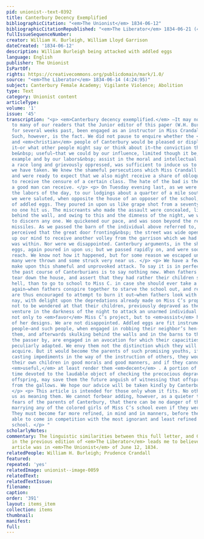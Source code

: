 ```yaml
---
pid: unionist--text-0392
title: Canterbury Decency Exemplified
bibliographicCitation: "<em>The Unionist</em> 1834-06-12"
bibliographicCitationRepublished: "<em>The Liberator</em> 1834-06-21 (4:25:100)"
fullIssueSequenceNumber: 
creator: William H. Burleigh, William Lloyd Garrison
dateCreated: '1834-06-12'
description: William Burleigh being attacked with addled eggs
language: English
publisher: The Unionist
IsPartOf: 
rights: https://creativecommons.org/publicdomain/mark/1.0/
source: "<em>The Liberator</em> 1834-06-14 (4:24:95)"
subject: Canterbury Female Academy; Vigilante Violence; Abolition
type: Text
category: Unionist content
articleType: 
volume: '1'
issue: '45'
transcription: "<p> <em>Canterbury decency exemplified.</em> —It may not be known
  to many of our readers that the Junior editor of this paper (W.H. Burleigh) has,
  for several weeks past, been engaged as an instructor in Miss Crandall’s school.
  Such, however, is the fact. We did not pause to enquire whether the <em>benevolent</em>
  and <em>christian</em> people of Canterbury would be pleased or displeased with
  it—or what other people might say or think about it—the conviction that we could
  be&nbsp; useful—that we could by our influence, limited though it be, and by our
  example and by our labors&nbsp; assist in the moral and intellectual elevation of
  a race long and grievously oppressed, was sufficient to induce us to take the step
  we have taken. We knew the shameful persecutions which Miss Crandall had endured,
  and were ready to expect that we also might receive a share of obloquy. We are willing
  to receive the censure of a certain class. The hate of the bad is the highest commendation
  a good man can receive. </p> <p> On Tuesday evening last, as we were returning after
  the labors of the day, to our lodgings about a quarter of a mile south of the village,
  we were saluted, when opposite the house of an opposer of the school, by a volley
  of addled eggs. They poured in upon us like grape shot from a seventy-four—but luckily
  no one hit us. The miscreants who made the assault were concealed, like cowards,
  behind the wall, and owing to this and the dimness of the night, we were unable
  to discern any one. We quickened our pace, and was soon beyond the reach of the&nbsp;
  missiles. As we passed the barn of the individual above referred to, however, we
  perceived that the great door fronting&nbsp; the street was wide open, and we made
  up our mind to receive another volley from the garrison which we had reason to suspect
  was within. Nor were we disappointed. Canterbury arguments, in the shape of addled
  eggs, again poured in upon us; but we passed rapidly on, and were soon beyond their
  reach. We know not how it happened, but for some reason we escaped untouched, though
  many were thrown and some struck very near us. </p> <p> We have a few remarks to
  make upon this shameful and unprovoked attack. To say it is in perfect keeping with
  the past course of Canterburians is to say nothing new. When fathers offer to help
  tear down the house, and assert that they had rather their children should go to
  hell, than to go to school to Miss C. in case she should ever take a white school
  again—when fathers conspire together to starve the school out, and reckless miscreants
  are thus encouraged to attempt to burn it out—when fathers look with complacency,
  nay, with delight upon the depredations already made on Miss C’s property—it is
  not to be wondered at that their children, previously depraved as they are, should
  venture in the darkness of the night to attack an unarmed individual who was known
  not only to <em>favor</em> Miss C’s project, but to <em>assist</em> her in the accomplishment
  of her designs. We are not disappointed. Addled eggs are fit instruments for such
  people—and such people, when engaged in robbing their neighbor’s hen-roosts to obtain
  them, and afterwards skulking behind the walls and in the barns to throw them at
  the passer by, are engaged in an avocation for which their capacities seem to be
  peculiarly adapted. We envy them not the distinction which they will inevitably
  acquire. But it would become the parents of such promising youths, if, instead of
  casting impediments in the way of the instruction of others, they would instruct
  their own children in good morals and good manners, and if they cannot render them
  <em>useful,</em> at least render them <em>decent</em> . A portion of their leisure
  time devoted to the laudable object of checking the precocious depravity of their
  offspring, may save them the future anguish of witnessing that offspring dangling
  from the gallows. We hope our advice will be taken kindly by Canterbury people.
  </p> <p> This article is intended for those only whom it fits. No others will understand
  us as meaning them. We cannot forbear adding, however, as a quieter to the vague
  fears of the parents of Canterbury, that there can be no danger of their sons ever
  marrying any of the colored girls of Miss C’s school even if they were so inclined.
  They must become far more refined, in mind and in manners, before they would be
  able to come in competition with the most ignorant and least refined scholar in
  school. </p> "
scholarlyNotes: 
commentary: The linguistic similarities between this full letter, and Garrison's summary
  in the previous edition of <em>The Liberator</em> leads me to believe that the full
  article was in <em>The Unionist</em> of June 12, 1834.
relatedPeople: William H. Burleigh; Prudence Crandall
featured: 
repeated: 'yes'
relatedImage: unionist--image-0059
relatedText: 
relatedTextIssue: 
filename: 
caption: 
order: '391'
layout: items_item
collection: items
thumbnail: 
manifest: 
full: 
---
```

